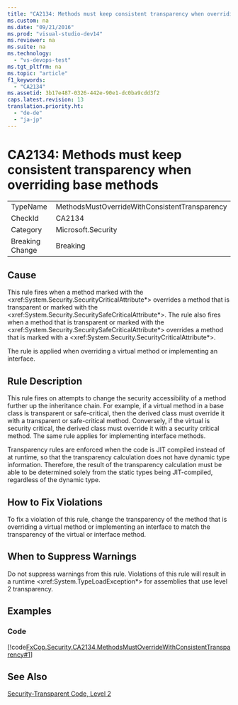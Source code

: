 ```yaml
---
title: "CA2134: Methods must keep consistent transparency when overriding base methods"
ms.custom: na
ms.date: "09/21/2016"
ms.prod: "visual-studio-dev14"
ms.reviewer: na
ms.suite: na
ms.technology: 
  - "vs-devops-test"
ms.tgt_pltfrm: na
ms.topic: "article"
f1_keywords: 
  - "CA2134"
ms.assetid: 3b17e487-0326-442e-90e1-dc0ba9cdd3f2
caps.latest.revision: 13
translation.priority.ht: 
  - "de-de"
  - "ja-jp"
---
```

# CA2134: Methods must keep consistent transparency when overriding base methods
|||  
|-|-|  
|TypeName|MethodsMustOverrideWithConsistentTransparency|  
|CheckId|CA2134|  
|Category|Microsoft.Security|  
|Breaking Change|Breaking|  
  
## Cause  
 This rule fires when a method marked with the \<xref:System.Security.SecurityCriticalAttribute*> overrides a method that is transparent or marked with the \<xref:System.Security.SecuritySafeCriticalAttribute*>. The rule also fires when a method that is transparent or marked with the \<xref:System.Security.SecuritySafeCriticalAttribute*> overrides a method that is marked with a \<xref:System.Security.SecurityCriticalAttribute*>.  
  
 The rule is applied when overriding a virtual method or implementing an interface.  
  
## Rule Description  
 This rule fires on attempts to change the security accessibility of a method further up the inheritance chain. For example, if a virtual method in a base class is transparent or safe-critical, then the derived class must override it with a transparent or safe-critical method. Conversely, if the virtual is security critical, the derived class must override it with a security critical method. The same rule applies for implementing interface methods.  
  
 Transparency rules are enforced when the code is JIT compiled instead of at runtime, so that the transparency calculation does not have dynamic type information. Therefore, the result of the transparency calculation must be able to be determined solely from the static types being JIT-compiled, regardless of the dynamic type.  
  
## How to Fix Violations  
 To fix a violation of this rule, change the transparency of the method that is overriding a virtual method or implementing an interface to match the transparency of the virtual or interface method.  
  
## When to Suppress Warnings  
 Do not suppress warnings from this rule. Violations of this rule will result in a runtime \<xref:System.TypeLoadException*> for assemblies that use level 2 transparency.  
  
## Examples  
  
### Code  
 [!code[FxCop.Security.CA2134.MethodsMustOverrideWithConsistentTransparency#1](../vs140/codesnippet/CSharp/ca2134--methods-must-keep-consistent-transparency-when-overriding-base-methods_1.cs)]  
  
## See Also  
 [Security-Transparent Code, Level 2](assetId:///4d05610a-0da6-4f08-acea-d54c9d6143c0)